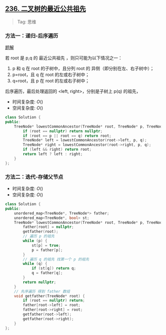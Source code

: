 ## [236. 二叉树的最近公共祖先](https://leetcode-cn.com/problems/lowest-common-ancestor-of-a-binary-tree/)

> Tag: 思维

### 方法一：递归-后序遍历

[题解](https://leetcode-cn.com/problems/lowest-common-ancestor-of-a-binary-tree/solution/236-er-cha-shu-de-zui-jin-gong-gong-zu-xian-hou-xu/)

若 root 是 p,q 的 最近公共祖先 ，则只可能为以下情况之一：
1. p 和 q 在 root 的子树中，且分列 root 的 异侧（即分别在左、右子树中）；
2. p=root，且 q 在 root 的左或右子树中；
3. q=root，且 p 在 root 的左或右子树中；

后序遍历，最后处理返回的 <left, right>，分别是子树上 p(q) 的祖先，

* 时间复杂度: ${O()}$
* 空间复杂度: ${O()}$
```cpp
class Solution {
public:
    TreeNode* lowestCommonAncestor(TreeNode* root, TreeNode* p, TreeNode* q) {
        if (root == nullptr) return nullptr;
        if (root == p || root == q) return root;
        TreeNode* left = lowestCommonAncestor(root->left, p, q);
        TreeNode* right = lowestCommonAncestor(root->right, p, q);
        if (left && right) return root;
        return left ? left : right;
    }
};
```

### 方法二：迭代-存储父节点
* 时间复杂度: ${O()}$
* 空间复杂度: ${O()}$
```cpp
class Solution {
public:
    unordered_map<TreeNode*, TreeNode*> father;
    unordered_map<TreeNode*, bool> st;
    TreeNode* lowestCommonAncestor(TreeNode* root, TreeNode* p, TreeNode* q) {
        father[root] = nullptr;
        getfather(root);
        // 遍历 p 的祖先
        while (p) {
            st[p] = true;
            p = father[p];
        }
        // 遍历 q 的祖先 找第一个 p 的祖先
        while (q) {
            if (st[q]) return q;
            q = father[q];
        }
        return nullptr;
    }
    // 先序遍历 得到 father 数组
    void getfather(TreeNode* root) {
        if (root == nullptr) return;
        father[root->left] = root;
        father[root->right] = root;
        getfather(root->left);
        getfather(root->right);
    }
};
```